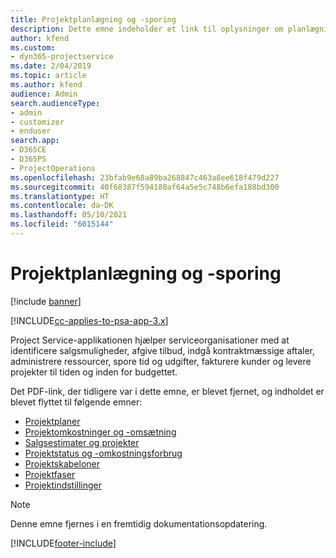 ```yaml
---
title: Projektplanlægning og -sporing
description: Dette emne indeholder et link til oplysninger om planlægning og sporing i Project Service Automation.
author: kfend
ms.custom:
- dyn365-projectservice
ms.date: 2/04/2019
ms.topic: article
ms.author: kfend
audience: Admin
search.audienceType:
- admin
- customizer
- enduser
search.app:
- D365CE
- D365PS
- ProjectOperations
ms.openlocfilehash: 23bfab9e68a89ba268847c463a8ee618f479d227
ms.sourcegitcommit: 40f68387f594180af64a5e5c748b6efa188bd300
ms.translationtype: HT
ms.contentlocale: da-DK
ms.lasthandoff: 05/10/2021
ms.locfileid: "6015144"
---
```

# <a name="project-planning-and-tracking"></a>Projektplanlægning og -sporing

[!include [banner](../../includes/psa-now-project-operations.md)]

[!INCLUDE[cc-applies-to-psa-app-3.x](../../includes/cc-applies-to-psa-app-3x.md)]

Project Service-applikationen hjælper serviceorganisationer med at identificere salgsmuligheder, afgive tilbud, indgå kontraktmæssige aftaler, administrere ressourcer, spore tid og udgifter, fakturere kunder og levere projekter til tiden og inden for budgettet. 

Det PDF-link, der tidligere var i dette emne, er blevet fjernet, og indholdet er blevet flyttet til følgende emner:

- [Projektplaner](../project-creating.md)
- [Projektomkostninger og -omsætning](../project-estimating.md)
- [Salgsestimater og projekter](../project-leveraging.md)
- [Projektstatus og -omkostningsforbrug](../project-tracking.md)
- [Projektskabeloner](../project-templates.md)
- [Projektfaser](../project-stages.md)
- [Projektindstillinger](../project-settings.md)

> [!NOTE]
> Denne emne fjernes i en fremtidig dokumentationsopdatering. 


[!INCLUDE[footer-include](../../includes/footer-banner.md)]